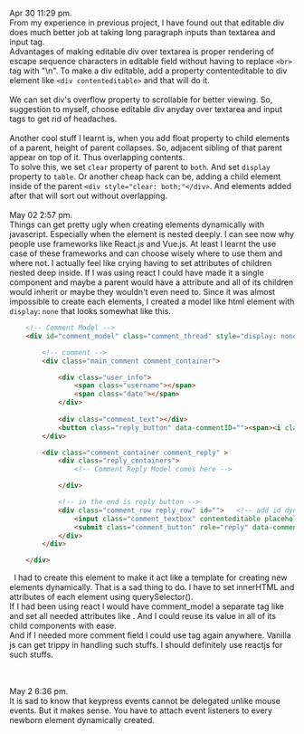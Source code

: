 Apr 30 11:29 pm.      
	From my experience in previous project, I have found out that editable div does much better job at taking long paragraph inputs
	than textarea and input tag.  
	Advantages of making editable div over textarea is proper rendering of escape sequence characters in editable field without having to replace `<br>` tag with "\n". To make a div editable, add a property contenteditable to div element like `<div contenteditable>` and that will do it.  
	&nbsp;    		
	We can set div's overflow property to scrollable for better viewing. So, suggestion to myself, 
	choose editable div anyday over textarea and input tags to get rid of headaches.  
	&nbsp;   	
	Another cool stuff I learnt is, when you add float property to child elements of a parent, height of parent 
	collapses. So, adjacent sibling of that parent appear on top of it. Thus overlapping contents.    
	To solve this, we set `clear` property of parent to `both`. And set `display` property to
	`table`. Or another cheap hack can be, 
	adding a child element inside of the parent `<div style="clear: both;"</div>`. And elements added after that will sort 
	out without overlapping.
	&nbsp;   
	&nbsp;   
May 02 2:57 pm.  
	Things can get pretty ugly when creating elements dynamically with javascript. Especially when the element is nested deeply. I can see now why people use frameworks like React.js and Vue.js. At least I learnt the use case of these frameworks and can choose wisely where to use them and where not. I actually feel like crying having to set attributes of children nested deep inside. If I was using react I could have made it a single component and maybe a parent would have a attribute and all of its children would inherit or maybe they wouldn't even need to. Since it was almost impossible to create each elements, I created a model like html element with `display`: `none` that looks somewhat like this. 

```html
	<!-- Comment Model -->
	<div id="comment_model" class="comment_thread" style="display: none;" >

		<!-- comment -->
		<div class="main_comment comment_container">

			<div class="user_info">
				<span class="username"></span>
				<span class="date"></span>
			</div>
			
			<div class="comment_text"></div>	
			<button class="reply_button" data-commentID=""><span><i class="fa fa-comment"></i> Reply</span></button>
		</div>

		<div class="comment_container comment_reply" >
			<div class="reply_containers">
				<!-- Comment Reply Model comes here -->

			</div>

			<!-- in the end is reply button -->
			<div class="comment_row reply_row" id="">	<!-- add id dynamically here comment_id-->
				<input class="comment_textbox" contenteditable placeholder="Add a comment .."></input>
				<submit class="comment_button" role="reply" data-commentID="">Reply</submit>
			</div>
		</div>

	</div>
```  
&nbsp; 
I had to create this element to make it act like a template for creating new elements dynamically. That is a sad thing to do. I have to set innerHTML and attributes of each element using querySelector().  
If I had been using react I would have comment_model a separate tag like <CommentModel> and set all needed attributes like <CommentModel id="comment_model">. And I could reuse its value in all of its child components with ease.  
And if I needed more comment field I could use <CommentMode> tag again anywhere. Vanilla js can get trippy in handling such stuffs. I should definitely use reactjs for such stuffs.  
&nbsp;   
&nbsp;   

May 2 6:36 pm.  
	It is sad to know that keypress events cannot be delegated unlike mouse events. But it makes sense. You have to attach event listeners to every newborn element dynamically created.